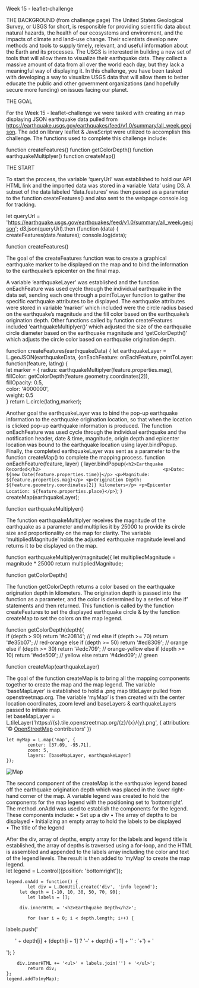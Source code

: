 Week 15 - leaflet-challenge


THE BACKGROUND (from challenge page)
The United States Geological Survey, or USGS for short, is responsible for providing scientific data about natural hazards, the health of our ecosystems and environment, and the impacts of climate and land-use change. Their scientists develop new methods and tools to supply timely, relevant, and useful information about the Earth and its processes.
The USGS is interested in building a new set of tools that will allow them to visualize their earthquake data. They collect a massive amount of data from all over the world each day, but they lack a meaningful way of displaying it. In this challenge, you have been tasked with developing a way to visualize USGS data that will allow them to better educate the public and other government organizations (and hopefully secure more funding) on issues facing our planet.


THE GOAL

For the Week 15 - leaflet-challenge we were tasked with creating an map displaying JSON earthquake data pulled from https://earthquake.usgs.gov/earthquakes/feed/v1.0/summary/all_week.geojson.  The add on library leaflet & JavaScript were utilized to accomplish this challenge.   The functions used to complete this challenge include:

  function createFeatures()
  function getColorDepth()
  function earthquakeMultiplyer()
  function createMap()


THE START

To start the process, the variable ‘queryUrl’ was established to hold our API HTML link and the imported data was stored in a variable ‘data’ using D3.  A subset of the data labeled “data.features’ was then passed as a parameter to the function createFeatures() and also sent to the webpage console.log for tracking. 

let queryUrl = 'https://earthquake.usgs.gov/earthquakes/feed/v1.0/summary/all_week.geojson';
d3.json(queryUrl).then
  		(function (data) {
    			createFeatures(data.features);
    		console.log(data);


function createFeatures()

The goal of the createFeatures function was to create a graphical earthquake marker to be displayed on the map and to bind the information to the earthquake’s epicenter on the final map.   

A variable ‘earthquakeLayer’ was established and the function onEachFeature was used cycle through the individual earthquake in the data set, sending each one through a pointToLayer function to gather the specific earthquake attributes to be displayed.  The earthquake attributes were stored in variable ‘marker’ which included were the circle radius based on the earthquake’s magnitude and the fill color based on the earthquake’s origination depth.  Other functions called by function createFeatures included ‘earthquakeMultiplyer()’ which adjusted the size of the earthquake circle diameter based on the earthquake magnitude and ‘getColorDepth()’ which adjusts the circle color based on earthquake origination depth.
  
function createFeatures(earthquakeData) {
let earthquakeLayer = L.geoJSON(earthquakeData, {onEachFeature: onEachFeature,    pointToLayer: function(feature, latlng) {   
     		let marker = {
        			radius: earthquakeMultiplyer(feature.properties.mag),
        			fillColor: getColorDepth(feature.geometry.coordinates[2]),    
        			fillOpacity: 0.5,                                             
        			color: '#000000',                                             
        			weight: 0.5                                                   
     		}
     	return L.circle(latlng,marker);   

Another goal the earthquakeLayer was to bind the pop-up earthquake information to the earthquake origination location, so that when the location is clicked pop-up earthquake information is produced.  The function onEachFeature was used cycle through the individual earthquake and the notification header, date & time, magnitude, origin depth and epicenter location was bound to the earthquake location using layer.bindPopup.  Finally, the completed earthquakeLayer was sent as a parameter to the function createMap() to complete the mapping process. 
function onEachFeature(feature, layer) {
layer.bindPopup(`<h2>Earthquake Recorded</h2>                                             
            		<p>Date: ${new Date(feature.properties.time)}</p>
                     	<p>Magnitude: ${feature.properties.mag}</p>
                     	<p>Origination Depth: ${feature.geometry.coordinates[2]} kilometers</p>
                     	<p>Epicenter Location: ${feature.properties.place}</p>`);
}
createMap(earthquakeLayer);


function earthquakeMultiplyer()

The function earthquakeMultiplyer receives the magnitude of the earthquake as a parameter and multiplies it by 25000 to provide its circle size and proportionality on the map for clarity. The variable ‘multipliedMagnitude’ holds the adjusted earthquake magnitude level and returns it to be displayed on the map.  

function earthquakeMultiplyer(magnitude){
  		let multipliedMagnitude = magnitude * 25000
  		return multipliedMagnitude;      


function getColorDepth()

The function getColorDepth returns a color based on the earthquake origination depth in kilometers.  The origination depth is passed into the function as a parameter, and the color is determined by a series of ‘else if’ statements and then returned.  This function is called by the function createFeatures to set the displayed earthquake circle & by the function createMap to set the colors on the map legend.

function getColorDepth(depth){                
  if (depth > 90) return '#c20814';           // red
  else if (depth >= 70) return '#e35b07';     // red-orange
  else if (depth >= 50) return '#ed8309';     // orange
  else if (depth >= 30) return '#edc709';     // orange-yellow
  else if (depth >= 10) return '#ede509';     // yellow
  else return '#4ded09';                      // green

function createMap(earthquakeLayer)

The goal of the function createMap is to bring all the mapping components together to create the map and the map legend.  The variable ‘baseMapLayer’ is established to hold a .png map titleLayer pulled from openstreetmap.org.  The variable ‘myMap’ is then created with the center location coordinates, zoom level and baseLayers & earthquakeLayers passed to initiate map.   
let baseMapLayer = L.tileLayer('https://{s}.tile.openstreetmap.org/{z}/{x}/{y}.png', {
attribution: '&copy; <a href="https://www.openstreetmap.org/copyright">OpenStreetMap</a> contributors'
  	})

 	let myMap = L.map('map', {
    		center: [37.09, -95.71],   
    		zoom: 5,
    		layers: [baseMapLayer, earthquakeLayer] 
  	});

![Map](https://github.com/MichaelELeonard/leaflet-challenge/assets/152725440/2f969f97-a7f2-44a5-88e4-993db06b07dd)

The second component of the createMap is the earthquake legend based off the earthquake origination depth which was placed in the lower right-hand corner of the map.  A variable legend was created to hold the components for the map legend with the positioning set to ‘bottomright’.  The method .onAdd was used to establish the components for the legend.  These components include:
•	Set up a div 
•	The array of depths to be displayed
•	Initializing an empty array to hold the labels to be displayed  
•	The title of the legend

After the div, array of depths, empty array for the labels and legend title is established, the array of depths is traversed using a for-loop, and the HTML is assembled and appended to the labels array including the color and text of the legend levels.  The result is then added to ‘myMap’ to create the map legend.  
let legend = L.control({position: 'bottomright'});

  	legend.onAdd = function() {
    		let div = L.DomUtil.create('div', 'info legend');
   		 let depth = [-10, 10, 30, 50, 70, 90];
    		let labels = [];
  
   		 div.innerHTML = '<h2>Earthquake Depth</h2>';

    		for (var i = 0; i < depth.length; i++) {
labels.push('<ul style="background-color:' + getColorDepth(depth[i] +1) + '"> <span>' + depth[i] + (depth[i + 1] ? '&ndash;' + depth[i + 1] + '' : '+') + '</span></ul>');
    		}

   	 	div.innerHTML += '<ul>' + labels.join('') + '</ul>';
    		return div;
  	};
  	legend.addTo(myMap);
